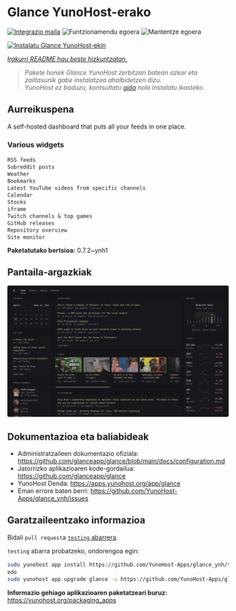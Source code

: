 <!--
Ohart ongi: README hau automatikoki sortu da <https://github.com/YunoHost/apps/tree/master/tools/readme_generator>ri esker
EZ editatu eskuz.
-->

# Glance YunoHost-erako

[![Integrazio maila](https://apps.yunohost.org/badge/integration/glance)](https://ci-apps.yunohost.org/ci/apps/glance/)
![Funtzionamendu egoera](https://apps.yunohost.org/badge/state/glance)
![Mantentze egoera](https://apps.yunohost.org/badge/maintained/glance)

[![Instalatu Glance YunoHost-ekin](https://install-app.yunohost.org/install-with-yunohost.svg)](https://install-app.yunohost.org/?app=glance)

*[Irakurri README hau beste hizkuntzatan.](./ALL_README.md)*

> *Pakete honek Glance YunoHost zerbitzari batean azkar eta zailtasunik gabe instalatzea ahalbidetzen dizu.*  
> *YunoHost ez baduzu, kontsultatu [gida](https://yunohost.org/install) nola instalatu ikasteko.*

## Aurreikuspena

A self-hosted dashboard that puts all your feeds in one place.

### Various widgets

    RSS feeds
    Subreddit posts
    Weather
    Bookmarks
    Latest YouTube videos from specific channels
    Calendar
    Stocks
    iframe
    Twitch channels & top games
    GitHub releases
    Repository overview
    Site monitor


**Paketatutako bertsioa:** 0.7.2~ynh1

## Pantaila-argazkiak

![Glance(r)en pantaila-argazkia](./doc/screenshots/screenshot.png)

## Dokumentazioa eta baliabideak

- Administratzaileen dokumentazio ofiziala: <https://github.com/glanceapp/glance/blob/main/docs/configuration.md>
- Jatorrizko aplikazioaren kode-gordailua: <https://github.com/glanceapp/glance>
- YunoHost Denda: <https://apps.yunohost.org/app/glance>
- Eman errore baten berri: <https://github.com/YunoHost-Apps/glance_ynh/issues>

## Garatzaileentzako informazioa

Bidali `pull request`a [`testing` abarrera](https://github.com/YunoHost-Apps/glance_ynh/tree/testing).

`testing` abarra probatzeko, ondorengoa egin:

```bash
sudo yunohost app install https://github.com/YunoHost-Apps/glance_ynh/tree/testing --debug
edo
sudo yunohost app upgrade glance -u https://github.com/YunoHost-Apps/glance_ynh/tree/testing --debug
```

**Informazio gehiago aplikazioaren paketatzeari buruz:** <https://yunohost.org/packaging_apps>
